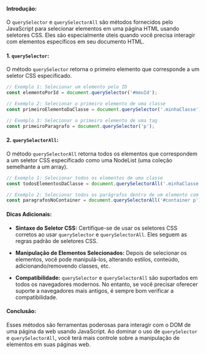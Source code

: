 

#### Introdução:

O `querySelector` e `querySelectorAll` são métodos fornecidos pelo JavaScript para selecionar elementos em uma página HTML usando seletores CSS. Eles são especialmente úteis quando você precisa interagir com elementos específicos em seu documento HTML.

#### 1. `querySelector`:

O método `querySelector` retorna o primeiro elemento que corresponde a um seletor CSS especificado.

```javascript
// Exemplo 1: Selecionar um elemento pelo ID
const elementoPorId = document.querySelector('#meuId');

// Exemplo 2: Selecionar o primeiro elemento de uma classe
const primeiroElementoDaClasse = document.querySelector('.minhaClasse');

// Exemplo 3: Selecionar o primeiro elemento de uma tag
const primeiroParagrafo = document.querySelector('p');
```

#### 2. `querySelectorAll`:

O método `querySelectorAll` retorna todos os elementos que correspondem a um seletor CSS especificado como uma NodeList (uma coleção semelhante a um array).

```javascript
// Exemplo 1: Selecionar todos os elementos de uma classe
const todosElementosDaClasse = document.querySelectorAll('.minhaClasse');

// Exemplo 2: Selecionar todos os parágrafos dentro de um elemento com a ID "container"
const paragrafosNoContainer = document.querySelectorAll('#container p');
```

#### Dicas Adicionais:

- **Sintaxe do Seletor CSS:**
  Certifique-se de usar os seletores CSS corretos ao usar `querySelector` e `querySelectorAll`. Eles seguem as regras padrão de seletores CSS.

- **Manipulação de Elementos Selecionados:**
  Depois de selecionar os elementos, você pode manipulá-los, alterando estilos, conteúdo, adicionando/removendo classes, etc.

- **Compatibilidade:**
  `querySelector` e `querySelectorAll` são suportados em todos os navegadores modernos. No entanto, se você precisar oferecer suporte a navegadores mais antigos, é sempre bom verificar a compatibilidade.

#### Conclusão:

Esses métodos são ferramentas poderosas para interagir com o DOM de uma página da web usando JavaScript. Ao dominar o uso de `querySelector` e `querySelectorAll`, você terá mais controle sobre a manipulação de elementos em suas páginas web.